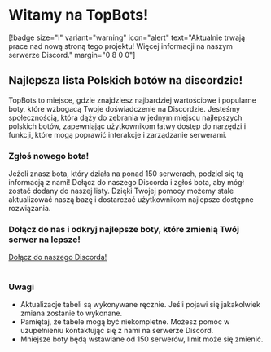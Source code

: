 
# Witamy na TopBots!

[!badge size="l" variant="warning" icon="alert" text="Aktualnie trwają prace nad nową stroną tego projektu! Więcej informacji na naszym serwerze Discord." margin="0 8 0 0"]

## Najlepsza lista Polskich botów na discordzie!

TopBots to miejsce, gdzie znajdziesz najbardziej wartościowe i popularne boty, które wzbogacą Twoje doświadczenie na Discordzie. Jesteśmy społecznością, która dąży do zebrania w jednym miejscu najlepszych polskich botów, zapewniając użytkownikom łatwy dostęp do narzędzi i funkcji, które mogą poprawić interakcje i zarządzanie serwerami.

### Zgłoś nowego bota!
Jeżeli znasz bota, który działa na ponad 150 serwerach, podziel się tą informacją z nami! Dołącz do naszego Discorda i zgłoś bota, aby mógł zostać dodany do naszej listy. Dzięki Twojej pomocy możemy stale aktualizować naszą bazę i dostarczać użytkownikom najlepsze dostępne rozwiązania.

### Dołącz do nas i odkryj najlepsze boty, które zmienią Twój serwer na lepsze!

[Dołącz do naszego Discorda!](https://discord.gg/BcRcCAV4gS)

# 
# 

### Uwagi
* Aktualizacje tabeli są wykonywane ręcznie. Jeśli pojawi się jakakolwiek zmiana zostanie to wykonane.
* Pamiętaj, że tabele mogą być niekompletne. Możesz pomóc w uzupełnieniu kontaktując się z nami na serwerze Discord.
* Mniejsze boty będą wstawiane od 150 serwerów, limit może się zmienić.


